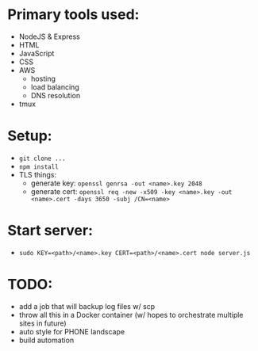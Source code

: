 
# Primary tools used:
  - NodeJS & Express
  - HTML
  - JavaScript
  - CSS
  - AWS
    - hosting
    - load balancing
    - DNS resolution
  - tmux

# Setup:
  - `git clone ...`
  - `npm install`
  - TLS things:
    - generate key: `openssl genrsa -out <name>.key 2048`
    - generate cert: `openssl req -new -x509 -key <name>.key -out <name>.cert -days 3650 -subj /CN=<name>`

# Start server:
  - `sudo KEY=<path>/<name>.key CERT=<path>/<name>.cert node server.js`

# TODO:
  - add a job that will backup log files w/ scp
  - throw all this in a Docker container (w/ hopes to orchestrate multiple sites in future)
  - auto style for PHONE landscape
  - build automation
